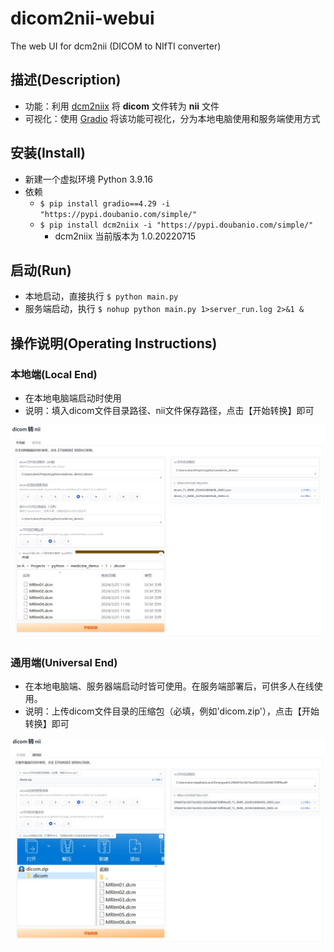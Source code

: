 # dicom2nii-webui

The web UI for dcm2nii (DICOM to NIfTI converter)

## 描述(Description)

- 功能：利用 [dcm2niix](https://github.com/rordenlab/dcm2niix) 将 **dicom** 文件转为 **nii** 文件
- 可视化：使用 [Gradio](https://github.com/gradio-app/gradio) 将该功能可视化，分为本地电脑使用和服务端使用方式

## 安装(Install)
- 新建一个虚拟环境 Python 3.9.16
- 依赖
  - `$ pip install gradio==4.29 -i "https://pypi.doubanio.com/simple/"`
  - `$ pip install dcm2niix -i "https://pypi.doubanio.com/simple/"` 
    - dcm2niix 当前版本为 1.0.20220715

## 启动(Run)
- 本地启动，直接执行 `$ python main.py`
- 服务端启动，执行 `$ nohup python main.py 1>server_run.log 2>&1 &`

## 操作说明(Operating Instructions)
### 本地端(Local End)
- 在本地电脑端启动时使用
- 说明：填入dicom文件目录路径、nii文件保存路径，点击【开始转换】即可

![local_capture.jpg](doc-resources/local_capture.jpg)


### 通用端(Universal End)
- 在本地电脑端、服务器端启动时皆可使用。在服务端部署后，可供多人在线使用。
- 说明：上传dicom文件目录的压缩包（必填，例如'dicom.zip'），点击【开始转换】即可

![universal_captrue.jpg](doc-resources/universal_captrue.jpg)



